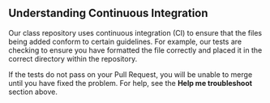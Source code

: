 [//]: # "This is used in both the CLI and Desktop course"

## Understanding Continuous Integration

Our class repository uses continuous integration (CI) to ensure that the files being added conform to certain guidelines. For example, our tests are checking to ensure you have formatted the file correctly and placed it in the correct directory within the repository.

If the tests do not pass on your Pull Request, you will be unable to merge until you have fixed the problem. For help, see the **Help me troubleshoot** section above.
